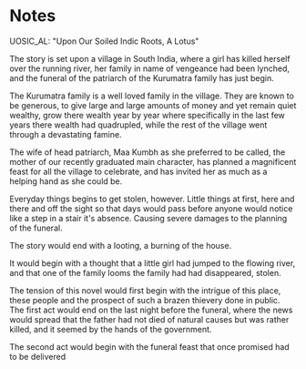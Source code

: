 # Notes

UOSIC_AL: "Upon Our Soiled Indic Roots, A Lotus"

The story is set upon a village in South India, where a girl has killed herself over the running river, her family in name of vengeance had been lynched, and the funeral of the patriarch of the Kurumatra family has just begin.

The Kurumatra family is a well loved family in the village. They are known to be generous, to give large and large amounts of money and yet remain quiet wealthy, grow there wealth year by year where specifically in the last few years there wealth had quadrupled, while the rest of the village went through a devastating famine.

The wife of head patriarch, Maa Kumbh as she preferred to be called, the mother of our recently graduated main character, has planned a magnificent feast for all the village to celebrate, and has invited her as much as a helping hand as she could be.

Everyday things begins to get stolen, however. Little things at first, here and there and off the sight so that days would pass before anyone would notice like a step in a stair it's absence. Causing severe damages to the planning of the funeral.

The story would end with a looting, a burning of the house.

It would begin with a thought that a little girl had jumped to the flowing river, and that one of the family looms the family had had disappeared, stolen. 

The tension of this novel would first begin with the intrigue of this place, these people and the prospect of such a brazen thievery done in public. The first act would end on the last night before the funeral, where the news would spread that the father had not died of natural causes but was rather killed, and it seemed by the hands of the government. 

The second act would begin with the funeral feast that once promised had to be delivered  
